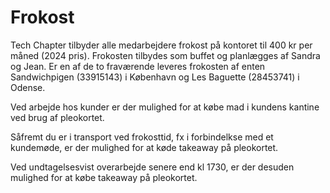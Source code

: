 # Frokost

Tech Chapter tilbyder alle medarbejdere frokost på kontoret til 400 kr per måned (2024 pris). Frokosten tilbydes som buffet og planlægges af Sandra og Jean. Er en af de to fraværende leveres frokosten af enten Sandwichpigen (33915143) i København og Les Baguette (28453741) i Odense.

Ved arbejde hos kunder er der mulighed for at købe mad i kundens kantine ved brug af pleokortet.

Såfremt du er i transport ved frokosttid, fx i forbindelkse med et kundemøde, er der mulighed for at køde takeaway på pleokortet.

Ved undtagelsesvist overarbejde senere end kl 1730, er der desuden mulighed for at købe takeaway på pleokortet.
